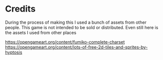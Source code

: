 # Credits

During the process of making this I used a bunch of assets from other people. This game is not intended to be sold or distributed. Even still here is the assets I used from other places

https://opengameart.org/content/fumiko-complete-charset
https://opengameart.org/content/lots-of-free-2d-tiles-and-sprites-by-hyptosis
